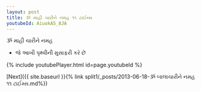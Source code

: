 ```yaml
---
layout: post
title: ૐ માહી ચારીને નમહ ૧૧ ટાઈમ્સ
youtubeId: AiuokA5_8JA
---
```

 
 
 ૐ માહી ચારીને નમહ  
 
 -  જે આખી પૃથ્વીની મુસાફરી કરે છે 
 
  
 
  
 
 
 
 
 
 


{% include youtubePlayer.html id=page.youtubeId %}
 
[Next]({{ site.baseurl }}{% link  split1/_posts/2013-06-18-ૐ બાલાચારીને નમહ ૧૧ ટાઈમ્સ.md%})
 
